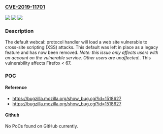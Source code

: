 ### [CVE-2019-11701](https://cve.mitre.org/cgi-bin/cvename.cgi?name=CVE-2019-11701)
![](https://img.shields.io/static/v1?label=Product&message=Firefox&color=blue)
![](https://img.shields.io/static/v1?label=Version&message=%3C%2067%20&color=brighgreen)
![](https://img.shields.io/static/v1?label=Vulnerability&message=webcal%3A%20protocol%20default%20handler%20loads%20vulnerable%20web%20page&color=brighgreen)

### Description

The default webcal: protocol handler will load a web site vulnerable to cross-site scripting (XSS) attacks. This default was left in place as a legacy feature and has now been removed. *Note: this issue only affects users with an account on the vulnerable service. Other users are unaffected.*. This vulnerability affects Firefox < 67.

### POC

#### Reference
- https://bugzilla.mozilla.org/show_bug.cgi?id=1518627
- https://bugzilla.mozilla.org/show_bug.cgi?id=1518627

#### Github
No PoCs found on GitHub currently.

